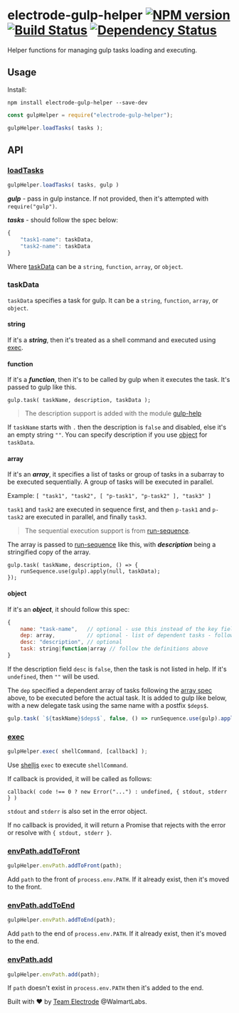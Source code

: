 # electrode-gulp-helper [![NPM version][npm-image]][npm-url] [![Build Status][travis-image]][travis-url] [![Dependency Status][daviddm-image]][daviddm-url]

Helper functions for managing gulp tasks loading and executing.

## Usage

Install:

```
npm install electrode-gulp-helper --save-dev
```

```js
const gulpHelper = require("electrode-gulp-helper");

gulpHelper.loadTasks( tasks );
```

## API

### [loadTasks](#loadtasks)

```js
gulpHelper.loadTasks( tasks, gulp )
```

***gulp*** - pass in gulp instance.  If not provided, then it's attempted with `require("gulp")`.

***tasks*** - should follow the spec below:

```js
{
    "task1-name": taskData,
    "task2-name": taskData
}
```

Where [taskData](#taskdata) can be a `string`, `function`, `array`, or `object`.

### taskData

`taskData` specifies a task for gulp.  It can be a `string`, `function`, `array`, or `object`.

#### string

If it's a ***string***, then it's treated as a shell command and executed using [exec](#exec).

#### function

If it's a ***function***, then it's to be called by gulp when it executes the task.  It's passed to gulp like this.

```
gulp.task( taskName, description, taskData );
```

> The description support is added with the module [gulp-help]

If `taskName` starts with `.` then the description is `false` and disabled, else it's an empty string `""`.  You can specify description if you use [object](#object) for `taskData`.


#### array

If it's an ***array***, it specifies a list of tasks or group of tasks in a subarray to be executed sequentially.  A group of tasks will be executed in parallel.

Example: `[ "task1", "task2", [ "p-task1", "p-task2" ], "task3" ]`

`task1` and `task2` are executed in sequence first, and then `p-task1` and `p-task2` are executed in parallel, and finally `task3`.

> The sequential execution support is from [run-sequence].

The array is passed to [run-sequence] like this, with ***description*** being a stringified copy of the array.

```
gulp.task( taskName, description, () => {
    runSequence.use(gulp).apply(null, taskData);
});
```

#### object

If it's an ***object***, it should follow this spec:

```js
{
    name: "task-name",   // optional - use this instead of the key field for task name
    dep: array,          // optional - list of dependent tasks - follow definition above
    desc: "description", // optional
    task: string|function|array // follow the definitions above
}
```

If the description field `desc` is `false`, then the task is not listed in help.  If it's `undefined`, then `""` will be used.

The `dep` specified a dependent array of tasks following the [array spec](#array) above, to be executed before the actual task.  It is added to gulp like below, with a new delegate task using the same name with a postfix `$deps$`.

```js
gulp.task( `${taskName}$deps$`, false, () => runSequence.use(gulp).apply(null, taskData.dep) );
```

### [exec](#exec)

```js
gulpHelper.exec( shellCommand, [callback] );
```

Use [shelljs] `exec` to execute `shellCommand`.

If callback is provided, it will be called as follows:

`callback( code !== 0 ? new Error("...") : undefined, { stdout, stderr } )`

`stdout` and `stderr` is also set in the error object.

If no callback is provided, it will return a Promise that rejects with the error or resolve with `{ stdout, stderr }`.

### [envPath.addToFront](#envpathaddtofront)

```js
gulpHelper.envPath.addToFront(path);
```

Add `path` to the front of `process.env.PATH`.  If it already exist, then it's moved to the front.

### [envPath.addToEnd](#envpathaddtoend)

```js
gulpHelper.envPath.addToEnd(path);
```

Add `path` to the end of `process.env.PATH`.  If it already exist, then it's moved to the end.

### [envPath.add](#envpathadd)

```js
gulpHelper.envPath.add(path);
```

If `path` doesn't exist in `process.env.PATH` then it's added to the end.

Built with :heart: by [Team Electrode](https://github.com/orgs/electrode-io/people) @WalmartLabs.

[gulp-help]: https://github.com/chmontgomery/gulp-help
[run-sequence]: https://github.com/OverZealous/run-sequence
[shelljs]: https://github.com/shelljs/shelljs
[npm-image]: https://badge.fury.io/js/electrode-gulp-helper.svg
[npm-url]: https://npmjs.org/package/electrode-gulp-helper
[travis-image]: https://travis-ci.org/electrode-io/electrode-gulp-helper.svg?branch=master
[travis-url]: https://travis-ci.org/electrode-io/electrode-gulp-helper
[daviddm-image]: https://david-dm.org/electrode-io/electrode-gulp-helper.svg?theme=shields.io
[daviddm-url]: https://david-dm.org/electrode-io/electrode-gulp-helper
